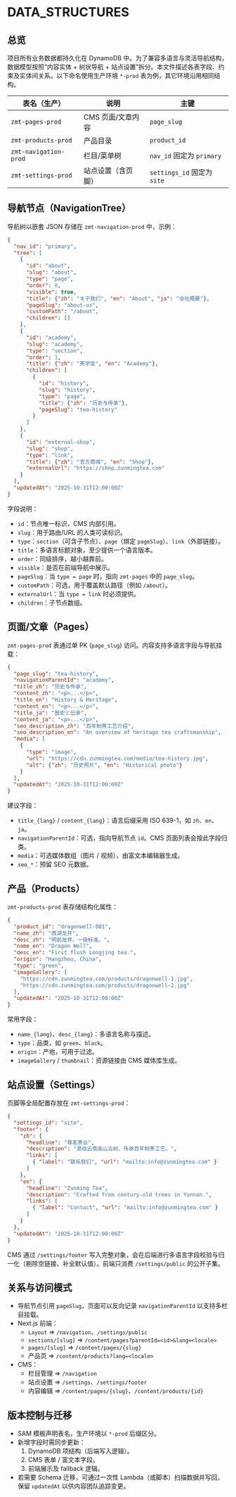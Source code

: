 # DATA_STRUCTURES

## 总览

项目所有业务数据都持久化在 DynamoDB 中。为了兼容多语言与灵活导航结构，数据模型按照“内容实体 + 树状导航 + 站点设置”拆分。本文件描述各表字段、约束及实体间关系。以下命名使用生产环境 `*-prod` 表为例，其它环境沿用相同结构。

| 表名（生产） | 说明 | 主键 |
|---------------|------|------|
| `zmt-pages-prod` | CMS 页面/文章内容 | `page_slug` |
| `zmt-products-prod` | 产品目录 | `product_id` |
| `zmt-navigation-prod` | 栏目/菜单树 | `nav_id` 固定为 `primary` |
| `zmt-settings-prod` | 站点设置（含页脚） | `settings_id` 固定为 `site` |

## 导航节点（NavigationTree）

导航树以嵌套 JSON 存储在 `zmt-navigation-prod` 中，示例：

```json
{
  "nav_id": "primary",
  "tree": [
    {
      "id": "about",
      "slug": "about",
      "type": "page",
      "order": 0,
      "visible": true,
      "title": {"zh": "关于我们", "en": "About", "ja": "会社概要"},
      "pageSlug": "about-us",
      "customPath": "/about",
      "children": []
    },
    {
      "id": "academy",
      "slug": "academy",
      "type": "section",
      "order": 1,
      "title": {"zh": "茶学堂", "en": "Academy"},
      "children": [
        {
          "id": "history",
          "slug": "history",
          "type": "page",
          "title": {"zh": "历史与传承"},
          "pageSlug": "tea-history"
        }
      ]
    },
    {
      "id": "external-shop",
      "slug": "shop",
      "type": "link",
      "title": {"zh": "官方商城", "en": "Shop"},
      "externalUrl": "https://shop.zunmingtea.com"
    }
  ],
  "updatedAt": "2025-10-31T12:00:00Z"
}
```

字段说明：

- `id`：节点唯一标识，CMS 内部引用。
- `slug`：用于路由/URL 的人类可读标识。
- `type`：`section`（可含子节点）、`page`（绑定 `pageSlug`）、`link`（外部链接）。
- `title`：多语言标题对象，至少提供一个语言版本。
- `order`：同级排序，越小越靠前。
- `visible`：是否在前端导航中展示。
- `pageSlug`：当 `type = page` 时，指向 `zmt-pages` 中的 `page_slug`。
- `customPath`：可选，用于覆盖默认路径（例如 `/about`）。
- `externalUrl`：当 `type = link` 时必须提供。
- `children`：子节点数组。

## 页面/文章（Pages）

`zmt-pages-prod` 表通过单 PK (`page_slug`) 访问。内容支持多语言字段与导航挂载：

```json
{
  "page_slug": "tea-history",
  "navigationParentId": "academy",
  "title_zh": "历史与传承",
  "content_zh": "<p>...</p>",
  "title_en": "History & Heritage",
  "content_en": "<p>...</p>",
  "title_ja": "歴史と伝承",
  "content_ja": "<p>...</p>",
  "seo_description_zh": "百年制茶工艺介绍",
  "seo_description_en": "An overview of heritage tea craftsmanship",
  "media": [
    {
      "type": "image",
      "url": "https://cdn.zunmingtea.com/media/tea-history.jpg",
      "alt": {"zh": "历史照片", "en": "Historical photo"}
    }
  ],
  "updatedAt": "2025-10-31T12:00:00Z"
}
```

建议字段：

- `title_{lang}` / `content_{lang}`：语言后缀采用 ISO 639-1，如 `zh`、`en`、`ja`。
- `navigationParentId`：可选，指向导航节点 `id`。CMS 页面列表会按此字段归类。
- `media`：可选媒体数组（图片 / 视频），由富文本编辑器生成。
- `seo_*`：预留 SEO 元数据。

## 产品（Products）

`zmt-products-prod` 表存储结构化属性：

```json
{
  "product_id": "dragonwell-001",
  "name_zh": "西湖龙井",
  "desc_zh": "明前龙井，一级标准。",
  "name_en": "Dragon Well",
  "desc_en": "First flush Longjing tea.",
  "origin": "Hangzhou, China",
  "type": "green",
  "imageGallery": [
    "https://cdn.zunmingtea.com/products/dragonwell-1.jpg",
    "https://cdn.zunmingtea.com/products/dragonwell-2.jpg"
  ],
  "updatedAt": "2025-10-31T12:00:00Z"
}
```

常用字段：

- `name_{lang}`、`desc_{lang}`：多语言名称与描述。
- `type`：品类，如 `green`、`black`。
- `origin`：产地，可用于过滤。
- `imageGallery` / `thumbnail`：资源链接由 CMS 媒体库生成。

## 站点设置（Settings）

页脚等全局配置存放在 `zmt-settings-prod`：

```json
{
  "settings_id": "site",
  "footer": {
    "zh": {
      "headline": "尊茗茶业",
      "description": "源自云南高山古树，传承百年制茶工艺。",
      "links": [
        { "label": "联系我们", "url": "mailto:info@zunmingtea.com" }
      ]
    },
    "en": {
      "headline": "Zunming Tea",
      "description": "Crafted from century-old trees in Yunnan.",
      "links": [
        { "label": "Contact", "url": "mailto:info@zunmingtea.com" }
      ]
    }
  },
  "updatedAt": "2025-10-31T12:00:00Z"
}
```

CMS 通过 `/settings/footer` 写入完整对象，会在后端进行多语言字段校验与归一化（剔除空链接、补全默认值）。前端只消费 `/settings/public` 的公开子集。

## 关系与访问模式

- 导航节点引用 `pageSlug`，页面可以反向记录 `navigationParentId` 以支持多栏目挂载。
- Next.js 前端：
  - `Layout` => `/navigation`、`/settings/public`
  - `sections/[slug]` => `/content/pages?parentId=<id>&lang=<locale>`
  - `pages/[slug]` => `/content/pages/{slug}`
  - 产品页 => `/content/products?lang=<locale>`
- CMS：
  - 栏目管理 => `/navigation`
  - 站点设置 => `/settings`、`/settings/footer`
  - 内容编辑 => `/content/pages/{slug}`、`/content/products/{id}`

## 版本控制与迁移

- SAM 模板声明表名，生产环境以 `*-prod` 后缀区分。
- 新增字段时需同步更新：
  1. DynamoDB 项结构（后端写入逻辑）。
  2. CMS 表单 / 富文本字段。
  3. 前端展示及 fallback 逻辑。
- 若需要 Schema 迁移，可通过一次性 Lambda（或脚本）扫描数据并写回，保留 `updatedAt` 以供内容团队追踪变更。
